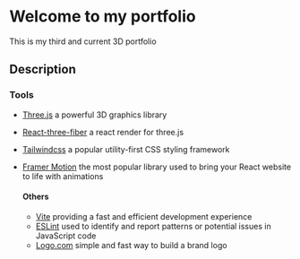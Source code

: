# Welcome to my portfolio
This is my third and current 3D portfolio

## Description


### Tools
- [Three.js](https://threejs.org/) a powerful 3D graphics library
- [React-three-fiber](https://docs.pmnd.rs/react-three-fiber/getting-started/introduction) a react render for three.js
- [Tailwindcss](https://tailwindcss.com/) a popular utility-first CSS styling framework
- [Framer Motion](https://www.framer.com/motion/) the most popular library used to bring your React website to life with animations

  #### Others
  - [Vite](https://vitejs.dev/) providing a fast and efficient development experience
  - [ESLint](https://eslint.org/) used to identify and report patterns or potential issues in JavaScript code
  - [Logo.com](https://logo.com/) simple and fast way to build a brand logo
